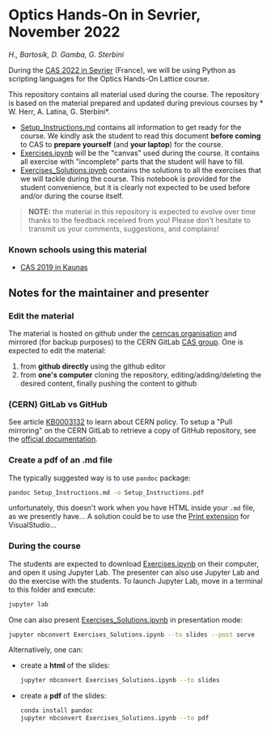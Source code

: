 # Optics Hands-On in Sevrier, November 2022
*H., Bartosik, D. Gamba,  G. Sterbini*

During the [CAS 2022 in Sevrier](https://indico.cern.ch/event/1117526/) (France), we will be using Python as scripting languages for the Optics Hands-On Lattice course.

This repository contains all material used during the course.
The repository is based on the material prepared and updated during previous courses by * W. Herr,  A. Latina, G. Sterbini*.

- [Setup_Instructions.md](./Setup_Instructions.md) contains all information to get ready for the course. We kindly ask the student to read this document **before coming** to CAS to **prepare yourself** (and **your laptop**) for the course. 
- [Exercises.ipynb](./Exercises.ipynb) will be the "canvas" used during the course. It contains all exercise with "incomplete" parts that the student will have to fill.
- [Exercises_Solutions.ipynb](./Exercises_Solutions.ipynb) contains the solutions to all the exercises that we will tackle during the course. This notebook is provided for the student convenience, but it is clearly not expected to be used before and/or during the course itself.

> **NOTE:** the material in this repository is expected to evolve over time thanks to the feedback received from you! Please don't hesitate to transmit us your comments, suggestions, and complains!

### Known schools using this material

- [CAS 2019 in Kaunas](https://indico.cern.ch/event/1117526/)

## Notes for the maintainer and presenter

### Edit the material

The material is hosted on github under the [cerncas organisation](https://github.com/cerncas/) and mirrored (for backup purposes) to the CERN GitLab [CAS group](https://gitlab.cern.ch/cas).
One is expected to edit the material:

1. from **github directly** using the github editor
2. from **one's computer** cloning the repository, editing/adding/deleting the desired content, finally pushing the content to github

### (CERN) GitLab vs GitHub

See article [KB0003132](https://cern.service-now.com/service-portal?id=kb_article&n=KB0003132) to learn about CERN policy.
To setup a "Pull mirroring" on the CERN GitLab to retrieve a copy of GitHub repository, see the [official documentation](https://docs.gitlab.com/ee/user/project/repository/mirror/pull.html).

### Create a pdf of an .md file

The typically suggested way is to use `pandoc` package:

```bash
pandoc Setup_Instructions.md -o Setup_Instructions.pdf
```

unfortunately, this doesn't work when you have HTML inside your `.md` file, as we presently have...
A solution could be to use the [Print extension](https://marketplace.visualstudio.com/items?itemName=pdconsec.vscode-print) for VisualStudio...

### During the course

The students are expected to download [Exercises.ipynb](./Exercises.ipynb) on their computer, and open it using Jupyter Lab.
The presenter can also use Jupyter Lab and do the exercise with the students. To launch Jupyter Lab, move in a terminal to this folder and execute:

```bash
jupyter lab
```

One can also present [Exercises_Solutions.ipynb](./Exercises_Solutions.ipynb) in presentation mode:

```bash
jupyter nbconvert Exercises_Solutions.ipynb --to slides --post serve
```

Alternatively, one can:

- create a **html** of the slides:
   ```bash
   jupyter nbconvert Exercises_Solutions.ipynb --to slides
   ```
- create a **pdf** of the slides:
   ```bash
   conda install pandoc
   jupyter nbconvert Exercises_Solutions.ipynb --to pdf
   ```
